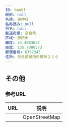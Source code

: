 ```yaml
---
ID: banGf
総称: null
名称: 東神社
名称読み: null
別名: null
都道府県: 奈良県
区域: 御所市
緯度: 34.4083657
経度: 135.7080573
郵便番号: 6392343
住所: 奈良県御所市鴨神２１６
---
```


## その他

### 参考URL

| URL | 説明          |
| --- | ------------- |
|     | OpenStreetMap |
